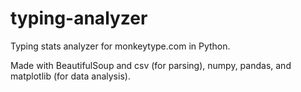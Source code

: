 # typing-analyzer

Typing stats analyzer for monkeytype.com in Python.

Made with BeautifulSoup and csv (for parsing), numpy, pandas, and matplotlib (for data analysis).
